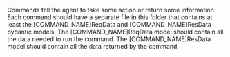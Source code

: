 Commands tell the agent to take some action or return some information.
Each command should have a separate file in this folder that contains at least the [COMMAND_NAME]ReqData and [COMMAND_NAME]ResData pydantic models. The [COMMAND_NAME]ReqData model should contain all the data needed to run the command. The [COMMAND_NAME]ResData model should contain all the data returned by the command.